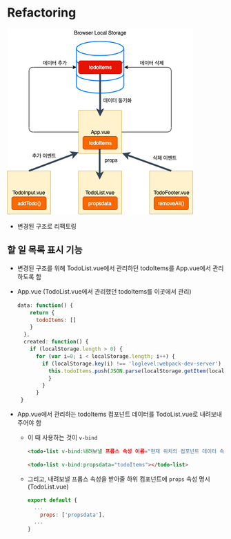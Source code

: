 # Refactoring

![image-20191129_Improved_Application_Structure](../image/6_10_Improved_Structure.png)

- 변경된 구조로 리팩토링



## 할 일 목록 표시 기능

- 변경된 구조를 위해 TodoList.vue에서 관리하던 todoItems를 App.vue에서 관리하도록 함

- App.vue (TodoList.vue에서 관리했던 todoItems를 이곳에서 관리)

  ```javascript
  data: function() {
      return {
        todoItems: []
      }
    },
    created: function() {
      if (localStorage.length > 0) {
        for (var i=0; i < localStorage.length; i++) {
          if (localStorage.key(i) !== 'loglevel:webpack-dev-server') {
            this.todoItems.push(JSON.parse(localStorage.getItem(localStorage.key(i))));
            }
          }
        }
   }
  ```

  

- App.vue에서 관리하는 todoItems 컴포넌트 데이터를 TodoList.vue로 내려보내주어야 함

  - 이 때 사용하는 것이 `v-bind`

    ```html
    <todo-list v-bind:내려보낼 프롭스 속성 이름="현재 위치의 컴포넌트 데이터 속성"></todo-list>
    ```

    ```html
    <todo-list v-bind:propsdata="todoItems"></todo-list>
    ```

  - 그리고, 내려보낼 프롭스 속성을 받아줄 하위 컴포넌트에 `props` 속성 명시 (TodoList.vue)

    ```javascript
    export default {
      ...
    	props: ['propsdata'],
      ...
    }
    ```



